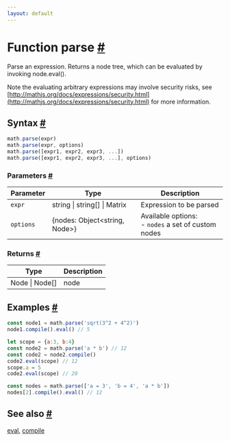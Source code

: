 ```yaml
---
layout: default
---
```


<!-- Note: This file is automatically generated from source code comments. Changes made in this file will be overridden. -->

<h1 id="function-parse">Function parse <a href="#function-parse" title="Permalink">#</a></h1>

Parse an expression. Returns a node tree, which can be evaluated by
invoking node.eval().

Note the evaluating arbitrary expressions may involve security risks,
see [http://mathjs.org/docs/expressions/security.html](http://mathjs.org/docs/expressions/security.html) for more information.


<h2 id="syntax">Syntax <a href="#syntax" title="Permalink">#</a></h2>

```js
math.parse(expr)
math.parse(expr, options)
math.parse([expr1, expr2, expr3, ...])
math.parse([expr1, expr2, expr3, ...], options)
```

<h3 id="parameters">Parameters <a href="#parameters" title="Permalink">#</a></h3>

Parameter | Type | Description
--------- | ---- | -----------
`expr` | string &#124; string[] &#124; Matrix | Expression to be parsed
`options` | {nodes: Object&lt;string, Node&gt;} | Available options:</br>- `nodes` a set of custom nodes

<h3 id="returns">Returns <a href="#returns" title="Permalink">#</a></h3>

Type | Description
---- | -----------
Node &#124; Node[] | node


<h2 id="examples">Examples <a href="#examples" title="Permalink">#</a></h2>

```js
const node1 = math.parse('sqrt(3^2 + 4^2)')
node1.compile().eval() // 5

let scope = {a:3, b:4}
const node2 = math.parse('a * b') // 12
const code2 = node2.compile()
code2.eval(scope) // 12
scope.a = 5
code2.eval(scope) // 20

const nodes = math.parse(['a = 3', 'b = 4', 'a * b'])
nodes[2].compile().eval() // 12
```


<h2 id="see-also">See also <a href="#see-also" title="Permalink">#</a></h2>

[eval](eval.html),
[compile](compile.html)
